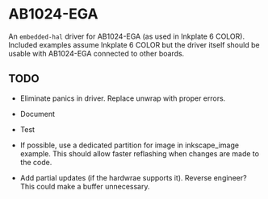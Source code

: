 # AB1024-EGA

An `embedded-hal` driver for AB1024-EGA (as used in Inkplate 6 COLOR). Included
examples assume Inkplate 6 COLOR but the driver itself should be usable with
AB1024-EGA connected to other boards.

## TODO
- Eliminate panics in driver.  Replace unwrap with proper errors.
- Document
- Test

- If possible, use a dedicated partition for image in inkscape_image example.
  This should allow faster reflashing when changes are made to the code.
- Add partial updates (if the hardwrae supports it).  Reverse engineer?  This
  could make a buffer unnecessary.
